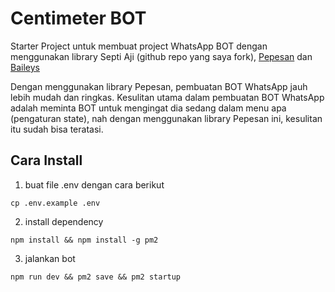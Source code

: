# Centimeter BOT

Starter Project untuk membuat project WhatsApp BOT dengan menggunakan library Septi Aji (github repo yang saya fork), [Pepesan](https://github.com/mqad21/pepesan) dan [Baileys](https://github.com/WhiskeySockets/Baileys)

Dengan menggunakan library Pepesan, pembuatan BOT WhatsApp jauh lebih mudah dan ringkas. Kesulitan utama dalam pembuatan BOT WhatsApp adalah meminta BOT untuk mengingat dia sedang dalam menu apa (pengaturan state), nah dengan menggunakan library Pepesan ini, kesulitan itu sudah bisa teratasi. 


## Cara Install

1. buat file .env dengan cara berikut
```
cp .env.example .env
```
2. install dependency
```
npm install && npm install -g pm2
```
3. jalankan bot
```
npm run dev && pm2 save && pm2 startup
```
